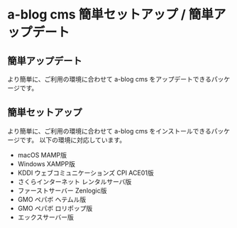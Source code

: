 # a-blog cms 簡単セットアップ / 簡単アップデート

## 簡単アップデート
より簡単に、ご利用の環境に合わせて a-blog cms をアップデートできるパッケージです。

## 簡単セットアップ
より簡単に、ご利用の環境に合わせて a-blog cms をインストールできるパッケージです。
以下の環境に対応しています。

- macOS MAMP版
- Windows XAMPP版
- KDDI ウェブコミュニケーションズ CPI ACE01版
- さくらインターネット レンタルサーバ版
- ファーストサーバー Zenlogic版
- GMO ペパボ ヘテムル版
- GMO ペパボ ロリポップ版
- エックスサーバー版